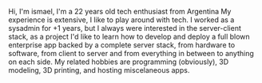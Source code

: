 Hi, I'm ismael, I'm a 22 years old tech enthusiast from Argentina
My experience is extensive, I like to play around with tech. I worked as a sysadmin for +1 years, but I always were interested in the server-client stack, as a project I'd like to learn how to develop and deploy a full blown enterprise app backed by a complete server stack, from hardware to software, from client to server and from everything in between to anything on each side.
My related hobbies are programming (obviously), 3D modeling, 3D printing, and hosting miscelaneous apps.
